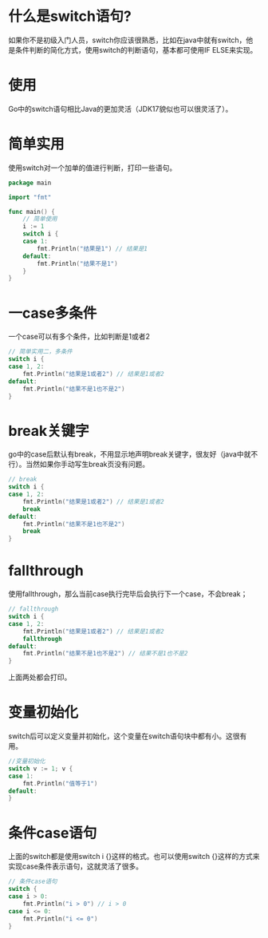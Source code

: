 # 什么是switch语句?
如果你不是初级入门人员，switch你应该很熟悉，比如在java中就有switch，他是条件判断的简化方式，使用switch的判断语句，基本都可使用IF ELSE来实现。
# 使用
Go中的switch语句相比Java的更加灵活（JDK17貌似也可以很灵活了）。
# 简单实用
使用switch对一个加单的值进行判断，打印一些语句。
```go
package main

import "fmt"

func main() {
	// 简单使用
	i := 1
	switch i {
	case 1:
		fmt.Println("结果是1") // 结果是1
	default:
		fmt.Println("结果不是1")
	}
}
```
# 一case多条件
一个case可以有多个条件，比如判断是1或者2
```go
// 简单实用二，多条件
switch i {
case 1, 2:
    fmt.Println("结果是1或者2") // 结果是1或者2
default:
    fmt.Println("结果不是1也不是2")
}
```
# break关键字
go中的case后默认有break，不用显示地声明break关键字，很友好（java中就不行）。当然如果你手动写生break页没有问题。
```go
// break
switch i {
case 1, 2:
    fmt.Println("结果是1或者2") // 结果是1或者2
    break
default:
    fmt.Println("结果不是1也不是2")
    break
}
```
# fallthrough
使用fallthrough，那么当前case执行完毕后会执行下一个case，不会break；
```go
// fallthrough
switch i {
case 1, 2:
    fmt.Println("结果是1或者2") // 结果是1或者2
    fallthrough
default:
    fmt.Println("结果不是1也不是2") // 结果不是1也不是2
}
```
上面两处都会打印。

# 变量初始化
switch后可以定义变量并初始化，这个变量在switch语句块中都有小。这很有用。
```go
//变量初始化
switch v := 1; v {
case 1:
    fmt.Println("值等于1")
default:
}
```
# 条件case语句
上面的switch都是使用switch i {}这样的格式。也可以使用switch {}这样的方式来实现case条件表示语句，这就灵活了很多。
```go
// 条件case语句
switch {
case i > 0:
    fmt.Println("i > 0") // i > 0
case i <= 0:
    fmt.Println("i <= 0")
}
```